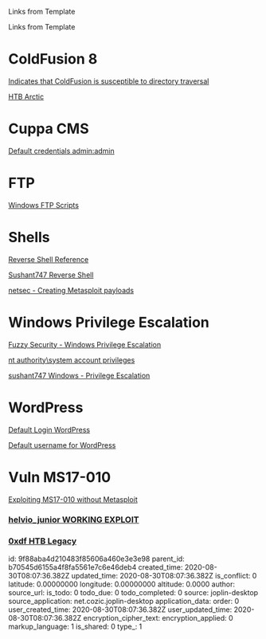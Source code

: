 Links from Template

Links from Template

# ColdFusion 8
[Indicates that ColdFusion is susceptible to directory traversal](https://nets.ec/Coldfusion_hacking)

[HTB Arctic](https://www.absolomb.com/2017-12-29-HackTheBox-Arctic-Writeup/)


# Cuppa CMS
[Default credentials admin:admin](https://www.cuppacms.com/en/docs/installation)


# FTP
[Windows FTP Scripts](https://www.jscape.com/blog/using-windows-ftp-scripts-to-automate-file-transfers)


# Shells
[Reverse Shell Reference](https://delta.navisec.io/reverse-shell-reference/)

[Sushant747 Reverse Shell](https://sushant747.gitbooks.io/total-oscp-guide/content/reverse-shell.html)

[netsec - Creating Metasploit payloads](https://netsec.ws/?p=331)

# Windows Privilege Escalation
[Fuzzy Security - Windows Privilege Escalation](https://www.fuzzysecurity.com/tutorials/16.html)

[nt authority\system account privileges](https://social.technet.microsoft.com/Forums/windowsserver/en-US/8ed9ae17-a8ea-4475-881f-832597bcaf5f/nt-authoritysystem?forum=operationsmanagergeneral)

[sushant747 Windows - Privilege Escalation](https://sushant747.gitbooks.io/total-oscp-guide/content/privilege_escalation_windows.html)


# WordPress
[Default Login WordPress](https://www.siteground.com/kb/how-to-login-to-wordpress/)

[Default username for WordPress](https://www.shoutmeloud.com/how-to-change-wordpress-default-username-security.html)


# Vuln MS17-010
[Exploiting MS17-010 without Metasploit](https://ivanitlearning.wordpress.com/2019/02/24/exploiting-ms17-010-without-metasploit-win-xp-sp3/)

### [helvio_junior WORKING EXPLOIT](https://github.com/helviojunior/MS17-010)

### [0xdf HTB Legacy](https://0xdf.gitlab.io/2019/02/21/htb-legacy.html)








id: 9f88aba4d210483f85606a460e3e3e98
parent_id: b70545d6155a4f8fa5561e7c6e46deb4
created_time: 2020-08-30T08:07:36.382Z
updated_time: 2020-08-30T08:07:36.382Z
is_conflict: 0
latitude: 0.00000000
longitude: 0.00000000
altitude: 0.0000
author: 
source_url: 
is_todo: 0
todo_due: 0
todo_completed: 0
source: joplin-desktop
source_application: net.cozic.joplin-desktop
application_data: 
order: 0
user_created_time: 2020-08-30T08:07:36.382Z
user_updated_time: 2020-08-30T08:07:36.382Z
encryption_cipher_text: 
encryption_applied: 0
markup_language: 1
is_shared: 0
type_: 1
